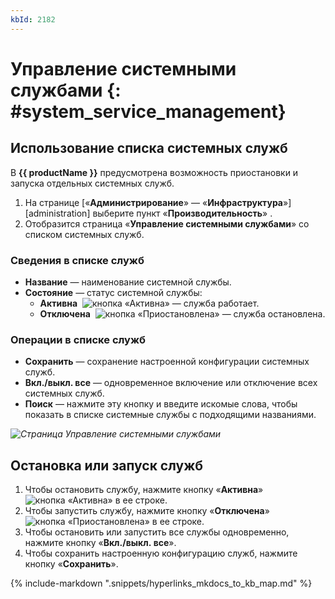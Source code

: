 ```yaml
---
kbId: 2182
---
```


# Управление системными службами {: #system_service_management}

## Использование списка системных служб

В **{{ productName }}** предусмотрена возможность приостановки и запуска отдельных системных служб.

1. На странице [«**Администрирование**» — «**Инфраструктура**»][administration] выберите пункт «**Производительность**» <i class="fa-light fa-puzzle">‌</i>.
2. Отобразится страница «**Управление системными службами**» со списком системных служб.

### Сведения в списке служб

- **Название** — наименование системной службы.
- **Состояние** — статус системной службы:
    - **Активна**  ![кнопка «Активна»](system_service_management_active.png) — служба работает.
    - **Отключена**  ![кнопка «Приостановлена»](system_service_management_disabled.png) — служба остановлена.

### Операции в списке служб

- **Сохранить** — сохранение настроенной конфигурации системных служб.
- **Вкл./выкл. все** — одновременное включение или отключение всех системных служб.
- **Поиск** — нажмите эту кнопку и введите искомые слова, чтобы показать в списке системные службы с подходящими названиями.

_![Страница Управление системными службами](system_service_management_page.png)_

## Остановка или запуск служб

1. Чтобы остановить службу, нажмите кнопку «**Активна**» ![кнопка «Активна»](system_service_management_active.png) в ее строке.
2. Чтобы запустить службу, нажмите кнопку «**Отключена**» ![кнопка «Приостановлена»](system_service_management_disabled.png) в ее строке.
3. Чтобы остановить или запустить все службы одновременно, нажмите кнопку «**Вкл./выкл. все**».
4. Чтобы сохранить настроенную конфигурацию служб, нажмите кнопку «**Сохранить**».

{% include-markdown ".snippets/hyperlinks_mkdocs_to_kb_map.md" %}
